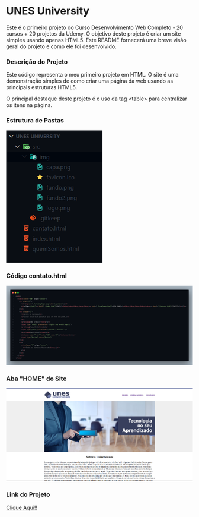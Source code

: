 # UNES University

Este é o primeiro projeto do Curso Desenvolvimento Web Completo - 20 cursos + 20 projetos da Udemy. O objetivo deste projeto é criar um site simples usando apenas HTML5. Este README fornecerá uma breve visão geral do projeto e como ele foi desenvolvido.

### Descrição do Projeto
Este código representa o meu primeiro projeto em HTML. O site é uma demonstração simples de como criar uma página da web usando as principais estruturas HTML5. 

O principal destaque deste projeto é o uso da tag &lt;table&gt; para centralizar os itens na página.

### Estrutura de Pastas
<img src="./src/README/estruturaPastas.png">

### Código contato.html
<img src="./src/README/code.png">

### Aba "HOME" do Site
<img src="./src/README/pageIndex.png">

### Link do Projeto
<a href="https://unes-university.vercel.app/">Clique Aqui!!</a>
